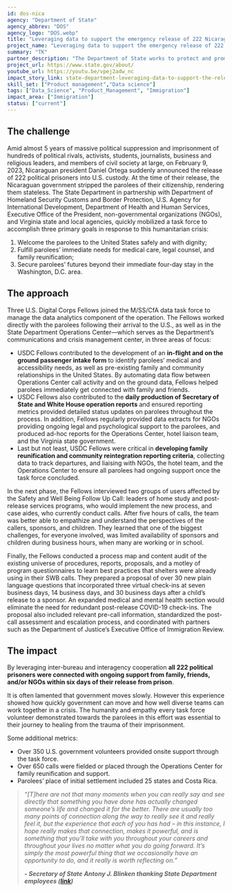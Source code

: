 ```yaml
---
id: dos-nica
agency: "Department of State"
agency_abbrev: "DOS"
agency_logo: "DOS.webp"
title: "Leveraging data to support the emergency release of 222 Nicaraguan political prisoners"
project_name: "Leveraging data to support the emergency release of 222 Nicaraguan political prisoners"
summary: "TK"
partner_description: "The Department of State works to protect and promote U.S. security, prosperity, and democratic values, and shape an international environment in which all Americans can thrive. By promoting data and analytics, the Office of Management Strategy and Solutions Center for Analytics (M/SS/CfA) provides enterprise data management and analytics capabilities to enable data-driven diplomacy within the Department. U.S. Digital Corps Fellows have been supporting M/SS/CfA since 2022. The Nicaragua Operation exemplifies how the science of analytics meets the art of diplomacy."
project_url: https://www.state.gov/about/
youtube_url: https://youtu.be/vpej2adw_nc
impact_story_link: state-department-leveraging-data-to-support-the-release-of-222-nicaraguan-political-prisoners
skill_set: ["Product management","Data science"]
tags: ["Data_Science", "Product_Management", "Immigration"]
impact_area: ["Immigration"]
status: ["current"]
---
```


## The challenge
Amid almost 5 years of massive political suppression and imprisonment of hundreds of political rivals, activists, students, journalists, business and religious leaders, and members of civil society at large, on February 9, 2023, Nicaraguan president Daniel Ortega suddenly announced the release of 222 political prisoners into U.S. custody. At the time of their release, the Nicaraguan government stripped the parolees of their citizenship, rendering them stateless. The State Department in partnership with Department of Homeland Security Customs and Border Protection, U.S. Agency for International Development, Department of Health and Human Services, Executive Office of the President, non-governmental organizations (NGOs), and Virginia state and local agencies, quickly mobilized a task force to accomplish three primary goals in response to this humanitarian crisis: 
1. Welcome the parolees to the United States safely and with dignity;
2. Fulfill parolees’ immediate needs for medical care, legal counsel, and family reunification;
3. Secure parolees’ futures beyond their immediate four-day stay in the Washington, D.C. area.

## The approach
Three U.S. Digital Corps Fellows joined the M/SS/CfA data task force to manage the data analytics component of the operation. The Fellows worked directly with the parolees following their arrival to the U.S., as well as in the State Department Operations Center—which serves as the Department’s communications and crisis management center, in three areas of focus:

* USDC Fellows contributed to the development of an **in-flight and on the ground passenger intake form** to identify parolees’ medical and accessibility needs, as well as pre-existing family and community relationships in the United States. By automating data flow between Operations Center call activity and on the ground data, Fellows helped parolees immediately get connected with family and friends.
* USDC Fellows also contributed to the **daily production of Secretary of State and White House operation reports** and ensured reporting metrics provided detailed status updates on parolees throughout the process. In addition, Fellows regularly provided data extracts for NGOs providing ongoing legal and psychological support to the parolees, and produced ad-hoc reports for the Operations Center, hotel liaison team, and the Virginia state government.  
* Last but not least, USDC Fellows were critical in **developing family reunification and community reintegration reporting criteria**, collecting data to track departures, and liaising with NGOs, the hotel team, and the Operations Center to ensure all parolees had ongoing support once the task force concluded.

In the next phase, the Fellows interviewed two groups of users affected by the Safety and Well Being Follow Up Call: leaders of home study and post-release services programs, who would implement the new process, and case aides, who currently conduct calls. After five hours of calls, the team was better able to empathize and understand the perspectives of the callers, sponsors, and children. They learned that one of the biggest challenges, for everyone involved, was limited availability of sponsors and children during business hours, when many are working or in school.

Finally, the Fellows conducted a process map and content audit of the existing universe of procedures, reports, proposals, and a motley of program questionnaires to learn best practices that shelters were already using in their SWB calls. They prepared a proposal of over 30 new plain language questions that incorporated three virtual check-ins at seven business days, 14 business days, and 30 business days after a child’s release to a sponsor. An expanded medical and mental health section would eliminate the need for redundant post-release COVID-19 check-ins. The proposal also included relevant pre-call information, standardized the post-call assessment and escalation process, and coordinated with partners such as the Department of Justice’s Executive Office of Immigration Review. 


## The impact 

By leveraging inter-bureau and interagency cooperation **all 222 political prisoners were connected with ongoing support from family, friends, and/or NGOs within six days of their release from prison**. 

It is often lamented that government moves slowly. However this experience showed how quickly government can move and how well diverse teams can work together in a crisis. The humanity and empathy every task force volunteer demonstrated towards the parolees in this effort was essential to their journey to healing from the trauma of their imprisonment.

Some additional metrics:
* Over 350 U.S. government volunteers provided onsite support through the task force.
* Over 650 calls were fielded or placed through the Operations Center for family reunification and support.
* Parolees’ place of initial settlement included 25 states and Costa Rica.


> *“[T]here are not that many moments when you can really say and see directly that something you have done has actually changed someone’s life and changed it for the better.  There are usually too many points of connection along the way to really see it and really feel it, but the experience that each of you has had – in this instance, I hope really makes that connection, makes it powerful, and is something that you’ll take with you throughout your careers and throughout your lives no matter what you do going forward.  It’s simply the most powerful thing that we occasionally have an opportunity to do, and it really is worth reflecting on.”*
>
> ***- Secretary of State Antony J. Blinken thanking State Department employees ([link](https://www.state.gov/secretary-of-state-antony-j-blinken-at-an-event-thanking-members-of-the-state-department-workforce-who-helped-welcome-222-political-prisoners-from-nicaragua/))***
